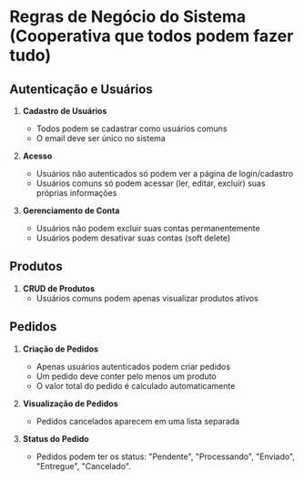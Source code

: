# Regras de Negócio do Sistema (Cooperativa que todos podem fazer tudo)

## Autenticação e Usuários

1. **Cadastro de Usuários**
   - Todos podem se cadastrar como usuários comuns
   - O email deve ser único no sistema

2. **Acesso**
   - Usuários não autenticados só podem ver a página de login/cadastro
   - Usuários comuns só podem acessar (ler, editar, excluir) suas próprias informações

3. **Gerenciamento de Conta**
   - Usuários não podem excluir suas contas permanentemente
   - Usuários podem desativar suas contas (soft delete)

## Produtos

1. **CRUD de Produtos**
   - Usuários comuns podem apenas visualizar produtos ativos

## Pedidos

1. **Criação de Pedidos**
   - Apenas usuários autenticados podem criar pedidos
   - Um pedido deve conter pelo menos um produto
   - O valor total do pedido é calculado automaticamente

2. **Visualização de Pedidos**
   - Pedidos cancelados aparecem em uma lista separada

3. **Status do Pedido**
   - Pedidos podem ter os status: "Pendente", "Processando", "Enviado", "Entregue", "Cancelado".